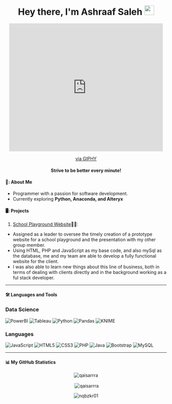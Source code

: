 <div id="profileView" align="center">
  <h1>
  Hey there, I'm Ashraaf Saleh
  <img src="https://media.giphy.com/media/hvRJCLFzcasrR4ia7z/giphy.gif" width="30px"/>
</h1>
  <iframe src="https://giphy.com/embed/Vbtc9VG51NtzT1Qnv1" width="480" height="400" frameBorder="0" class="giphy-embed" allowFullScreen></iframe><p><a href="https://giphy.com/gifs/Friends-friends-tv-episode-219-Vbtc9VG51NtzT1Qnv1">via GIPHY</a></p>
  <h4 align="center">Strive to be better every minute!</h4>
</div>

#### 👨: About Me
- Programmer with a passion for software development.
- Currently exploring **Python, Anaconda, and Alteryx**

#### 🖥️: Projects
1) [School Playground Website](https://intellectplayschool.com/)👨‍🏫:
- Assigned as a leader to oversee the timely creation of a prototype website for a school playground and the presentation with my other group member.
- Using HTML, PHP and JavaScript as my base code, and also mySql as the database, me and my team are able to develop a fully functional website for the client.
- I was also able to learn new things about this line of business, both in terms of dealing with clients directly and in the background working as a ful stack developer.

---

#### 🛠️ Languages and Tools

### Data Science
![PowerBI](https://img.shields.io/badge/PowerBI-F2C811?style=for-the-badge&logo=Power%20BI&logoColor=white)
![Tableau](https://img.shields.io/badge/Tableau-E97627?style=for-the-badge&logo=Tableau&logoColor=white)
![Python](https://img.shields.io/badge/python-3670A0?style=for-the-badge&logo=python&logoColor=ffdd54)
![Pandas](https://img.shields.io/badge/pandas-%23150458.svg?style=for-the-badge&logo=pandas&logoColor=white)
![KNIME](https://img.shields.io/badge/KNIME-%23150458.svg?style=for-the-badge&logo=knime-analytics-platform&logoColor=white)

### Languages
![JavaScript](https://img.shields.io/badge/javascript-%23323330.svg?style=for-the-badge&logo=javascript&logoColor=%23F7DF1E)
![HTML5](https://img.shields.io/badge/html5-%23E34F26.svg?style=for-the-badge&logo=html5&logoColor=white)
![CSS3](https://img.shields.io/badge/css3-%231572B6.svg?style=for-the-badge&logo=css3&logoColor=white)
![PHP](https://img.shields.io/badge/php-%23777BB4.svg?style=for-the-badge&logo=php&logoColor=white)
![Java](https://img.shields.io/badge/java-%23ED8B00.svg?style=for-the-badge&logo=java&logoColor=white)
![Bootstrap](https://img.shields.io/badge/bootstrap-%23563D7C.svg?style=for-the-badge&logo=bootstrap&logoColor=white)
![MySQL](https://img.shields.io/badge/MySql-%23777BB4.svg?style=for-the-badge&logo=MySql&logoColor=white)


---

#### 📊 My GitHub Statistics

<p align='center'><img align="center"src="https://github-readme-stats.vercel.app/api/top-langs?username=AshraafSaleh&show_icons=true&locale=en&layout=compact" alt="qaisarrra" /></p>

<p align='center'>&nbsp;<img align="center" src="https://github-readme-stats.vercel.app/api?username=AshraafSaleh&show_icons=true&locale=en" alt="qaisarrra" /></p>

<p align='center'><img align="center" src="https://github-readme-streak-stats.herokuapp.com/?user=AshraafSaleh&" alt="nqbzkr01" /></p>
